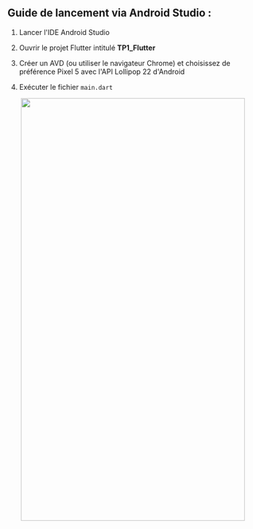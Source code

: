 Guide de lancement via Android Studio :
-----------------------------------------

1. Lancer l'IDE Android Studio

2. Ouvrir le projet Flutter intitulé <b>TP1_Flutter</b> 

3. Créer un AVD (ou utiliser le navigateur Chrome) et choisissez de préférence Pixel 5 avec l'API Lollipop 22 d'Android

4. Exécuter le fichier `main.dart` 

<p align="center"><img src="./demo.gif?raw=true" width="450" height="850"></p>
